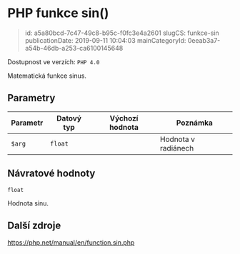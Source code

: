 PHP funkce sin()
================================

> id: a5a80bcd-7c47-49c8-b95c-f0fc3e4a2601
> slugCS: funkce-sin
> publicationDate: 2019-09-11 10:04:03
> mainCategoryId: 0eeab3a7-a54b-46db-a253-ca6100145648

Dostupnost ve verzích: `PHP 4.0`

Matematická funkce sinus.

Parametry
--------------

| Parametr | Datový typ | Výchozí hodnota | Poznámka |
|-----|-----|-----|-----|
| `$arg` | `float` |  | Hodnota v radiánech |


Návratové hodnoty
----------------

`float`

Hodnota sinu.

Další zdroje
------------

https://php.net/manual/en/function.sin.php
